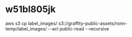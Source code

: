 # w51bl805jk


aws s3 cp label_images/ s3://graffity-public-assets/ronn-temp/label_images/ --acl public-read --recursive